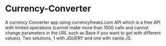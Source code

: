 # Currency-Converter
A currency Converter app using currencyfreaks.com API which is a free API with limited operations (cannot make more than 1000 calls and cannot change parameters in the URL such as Base if you want to got with different values). Two solutions, 1 with JQUERY and one with vanila JS.
